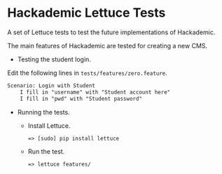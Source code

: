 # Hackademic Lettuce Tests

A set of Lettuce tests to test the future implementations of Hackademic.

The main features of Hackademic are tested for creating a new CMS.

* Testing the student login.

Edit the following lines in `tests/features/zero.feature`.

```html
Scenario: Login with Student
    I fill in "username" with "Student account here"
    I fill in "pwd" with "Student password"
```
* Running the tests.

    * Install Lettuce.

        `=> [sudo] pip install lettuce`

    * Run the test.

        `=> lettuce features/`
